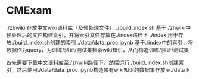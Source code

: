 # CMExam
./zhwiki    存放中文wiki语料库（及预处理文件）
./build_index.sh    基于./zhwiki中预处理后的文件构建索引，并将索引文件存放在./index路径下
./index    用于存放./build_index.sh创建的索引
./data/data_proc.ipynb    基于./index中的索引，将数据作为query，为训练/验证/测试集检索wiki知识，从而构造训练/验证/测试集

首先需要下载中文语料库至./zhwiki路径下，然后运行./build_index.sh创建索引，然后使用./data/data_proc.ipynb构造带有wiki知识的数据集存放至./data下
